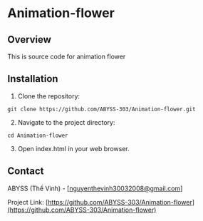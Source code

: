 # Animation-flower

## Overview

This is source code for animation flower


## Installation

1. Clone the repository:
```
git clone https://github.com/ABYSS-303/Animation-flower.git
```
2. Navigate to the project directory:
```
cd Animation-flower
```
3. Open index.html in your web browser.

## Contact

ABYSS (Thế Vinh) - [nguyenthevinh30032008@gmail.com]

Project Link: [https://github.com/ABYSS-303/Animation-flower](https://github.com/ABYSS-303/Animation-flower)
